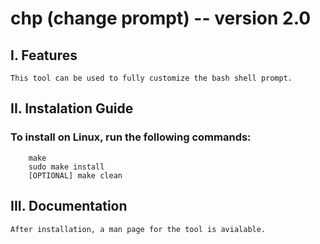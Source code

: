 # chp (change prompt) -- version 2.0
## I. Features
    This tool can be used to fully customize the bash shell prompt.
  
## II. Instalation Guide

### To install on Linux, run the following commands:
``` 
	make
	sudo make install
	[OPTIONAL] make clean
```

## III. Documentation 
    After installation, a man page for the tool is avialable.
